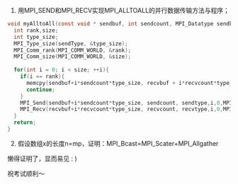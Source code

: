1. 用MPI\_SEND和MPI\_RECV实现MPI\_ALLTOALL的并行数据传输方法与程序；

```c
void myAlltoAll(const void * sendbuf, int sendcount, MPI_Datatype sendbyte, void * recvbuf, int recvcount, MPI_Datatype recvtype, MPI_Comm comm){
  int rank,size;
  int type_size;
  MPI_Type_size(sendType, &type_size);
  MPI_Comm_rank(MPI_COMM_WORLD, &rank);
  MPI_Comm_size(MPI_COMM_WORLD, &size);
  
  for(int i = 0; i < size; ++i){
    if(i == rank){
      memcpy(sendbuf+i*sendcount*type_size, recvbuf + i*recvcount*type_size, sendcount*type_size);
      continue;
    }
    MPI_Send(sendbuf+i*sendcount*type_size, sendcount, sendtype,i,0,MPI_COMM_WORLD);
    MPI_Recv(recvbuf+i*recvcount*type_size, recvcount, recvtype,i,0,MPI_COMM_WORLD);
  }
  return;
}
```

2. 假设数组x的长度n=mp，证明：MPI\_Bcast=MPI_Scater+MPI\_Allgather

懒得证明了，显而易见 : )

祝考试顺利～